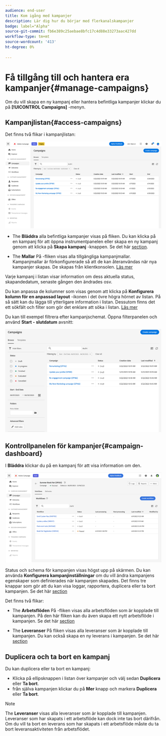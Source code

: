 ```yaml
---
audience: end-user
title: Kom igång med kampanjer
description: Lär dig hur du börjar med flerkanalskampanjer
badge: label="Alpha"
source-git-commit: fb6e389c25aebae8bfc17c4d88e33273aac427dd
workflow-type: tm+mt
source-wordcount: '413'
ht-degree: 0%

---
```



# Få tillgång till och hantera era kampanjer{#manage-campaigns}

Om du vill skapa en ny kampanj eller hantera befintliga kampanjer klickar du på **[!UICONTROL Campaigns]** -menyn.

## Kampanjlistan{#access-campaigns}

Det finns två flikar i kampanjlistan:

![Kampanjlista](assets/campaign-list.png)

* The **Bläddra** alla befintliga kampanjer visas på fliken. Du kan klicka på en kampanj för att öppna instrumentpanelen eller skapa en ny kampanj genom att klicka på **Skapa kampanj** -knappen. Se det här [section](create-campaigns.md#create-campaigns).

* The **Mallar** På -fliken visas alla tillgängliga kampanjmallar. Kampanjmallar är förkonfigurerade så att de kan återanvändas när nya kampanjer skapas. De skapas från klientkonsolen. [Läs mer](https://experienceleague.adobe.com/docs/campaign/automation/campaign-orchestration/marketing-campaign-templates.html)

Varje kampanj i listan visar information om dess aktuella status, skapandedatum, senaste gången den ändrades osv.

Du kan anpassa de kolumner som visas genom att klicka på **Konfigurera kolumn för en anpassad layout** -ikonen i det övre högra hörnet av listan. På så sätt kan du lägga till ytterligare information i listan. Dessutom finns det ett sökfält och filter som gör det enklare att söka i listan. [Läs mer](../get-started/user-interface.md#list-screens)

Du kan till exempel filtrera efter kampanjschemat. Öppna filterpanelen och använd **Start - slutdatum** avsnitt:

![Kampanjfilter](assets/campaign-filter-on-dates.png)

## Kontrollpanelen för kampanjer{#campaign-dashboard}

I **Bläddra** klickar du på en kampanj för att visa information om den.

![Kontrollpanel för kampanj](assets/campaign-dashboard.png)

Status och schema för kampanjen visas högst upp på skärmen. Du kan använda **Konfigurera kampanjinställningar** om du vill ändra kampanjens egenskaper som definierades när kampanjen skapades. Det finns tre knappar som gör att du kan visa loggar, rapportera, duplicera eller ta bort kampanjen. Se det här [section](create-campaigns.md#create-campaigns)

Det finns två flikar:

* The **Arbetsflöden** På -fliken visas alla arbetsflöden som är kopplade till kampanjen. På den här fliken kan du även skapa ett nytt arbetsflöde i kampanjen. Se det här [section](create-campaigns.md#create-campaigns)

* The **Leveranser** På fliken visas alla leveranser som är kopplade till kampanjen. Du kan också skapa en ny leverans i kampanjen. Se det här [section](create-campaigns.md#create-campaigns)

## Duplicera och ta bort en kampanj

Du kan duplicera eller ta bort en kampanj:

* Klicka på ellipsknappen i listan över kampanjer och välj sedan **Duplicera** eller **Ta bort**.
* från själva kampanjen klickar du på **Mer** knapp och markera **Duplicera** eller **Ta bort**.

>[!NOTE]
>
>The **Leveranser** visas alla leveranser som är kopplade till kampanjen. Leveranser som har skapats i ett arbetsflöde kan dock inte tas bort därifrån. Om du vill ta bort en leverans som har skapats i ett arbetsflöde måste du ta bort leveransaktiviteten från arbetsflödet.
